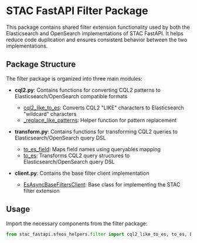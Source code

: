 # STAC FastAPI Filter Package

This package contains shared filter extension functionality used by both the Elasticsearch and OpenSearch
implementations of STAC FastAPI. It helps reduce code duplication and ensures consistent behavior
between the two implementations.

## Package Structure

The filter package is organized into three main modules:

- **cql2.py**: Contains functions for converting CQL2 patterns to Elasticsearch/OpenSearch compatible formats

  - [cql2_like_to_es](cci:1://file:///home/computer/Code/stac-fastapi-elasticsearch-opensearch/stac_fastapi/sfeos_helpers/stac_fastapi/sfeos_helpers/filter.py:59:0-75:5): Converts CQL2 "LIKE" characters to Elasticsearch "wildcard" characters
  - [\_replace_like_patterns](cci:1://file:///home/computer/Code/stac-fastapi-elasticsearch-opensearch/stac_fastapi/sfeos_helpers/stac_fastapi/sfeos_helpers/filter.py:51:0-56:71): Helper function for pattern replacement

- **transform.py**: Contains functions for transforming CQL2 queries to Elasticsearch/OpenSearch query DSL

  - [to_es_field](cci:1://file:///home/computer/Code/stac-fastapi-elasticsearch-opensearch/stac_fastapi/sfeos_helpers/stac_fastapi/sfeos_helpers/filter.py:83:0-93:47): Maps field names using queryables mapping
  - [to_es](cci:1://file:///home/computer/Code/stac-fastapi-elasticsearch-opensearch/stac_fastapi/sfeos_helpers/stac_fastapi/sfeos_helpers/filter.py:96:0-201:13): Transforms CQL2 query structures to Elasticsearch/OpenSearch query DSL

- **client.py**: Contains the base filter client implementation
  - [EsAsyncBaseFiltersClient](cci:2://file:///home/computer/Code/stac-fastapi-elasticsearch-opensearch/stac_fastapi/sfeos_helpers/stac_fastapi/sfeos_helpers/filter.py:209:0-293:25): Base class for implementing the STAC filter extension

## Usage

Import the necessary components from the filter package:

```python
from stac_fastapi.sfeos_helpers.filter import cql2_like_to_es, to_es, EsAsyncBaseFiltersClient
```
